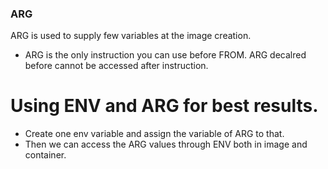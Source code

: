 ### ARG

ARG is used to supply few variables at the image creation.
* ARG is the only instruction you can use before FROM.
ARG decalred before cannot be accessed after instruction. 

# Using ENV and ARG for best results.
* Create one env variable and assign the variable of ARG to that.
* Then we can access the ARG values through ENV both in image and container.